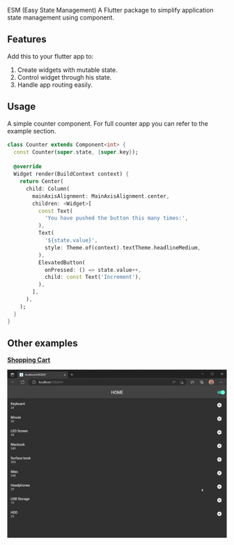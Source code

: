 ESM (Easy State Management)
A Flutter package to simplify application state management using component.

## Features

Add this to your flutter app to:

1. Create widgets with mutable state.
2. Control widget through his state.
3. Handle app routing easily.

## Usage

A simple counter component. For full counter app you can refer to the example section.

```dart
class Counter extends Component<int> {
  const Counter(super.state, {super.key});

  @override
  Widget render(BuildContext context) {
    return Center(
      child: Column(
        mainAxisAlignment: MainAxisAlignment.center,
        children: <Widget>[
          const Text(
            'You have pushed the button this many times:',
          ),
          Text(
            '${state.value}',
            style: Theme.of(context).textTheme.headlineMedium,
          ),
          ElevatedButton(
            onPressed: () => state.value++,
            child: const Text('Increment'),
          ),
        ],
      ),
    );
  }
}
```

## Other examples

[**Shopping Cart**](https://github.com/aymentoumi/esm/tree/master/other_examples/shopping_cart)

![image](https://raw.githubusercontent.com/aymentoumi/esm/master/other_examples/shopping_cart/capture.gif)
